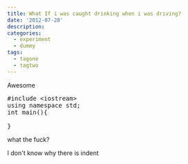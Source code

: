 ```yaml
---
title: What If i was caught drinking when i was driving?
date: '2012-07-28'
description:
categories:
  - experiment
  - dummy
tags:
  - tagone
  - tagtwo
---
```


Awesome

<pre class="prettyprint">
#include &lt;iostream&gt;
using namespace std;
int main(){
    
}
</pre>

what the fuck?

I don't know why there is indent
